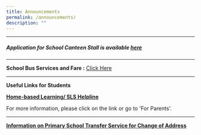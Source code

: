 ```yaml
---
title: Announcements
permalink: /announcements/
description: ""
---
```

<!--### Announcements-->
<!--* * *-->
* * *
##### Application for School Canteen Stall is available [here](/canteenad/)
* * *
**School Bus Services and Fare :** [Click Here](/information/school-bus-services/sbof)
* * *
**Useful Links for Students**

**[Home-based Learning/ SLS Helpline](https://staging.d3975mj8dcgb9n.amplifyapp.com/for-parents/hbl/)**

For more information, please click on the link or go to 'For Parents'.

* * *
**[Information on Primary School Transfer Service for Change of Address](https://staging.d3975mj8dcgb9n.amplifyapp.com/for-parents/forms/)**